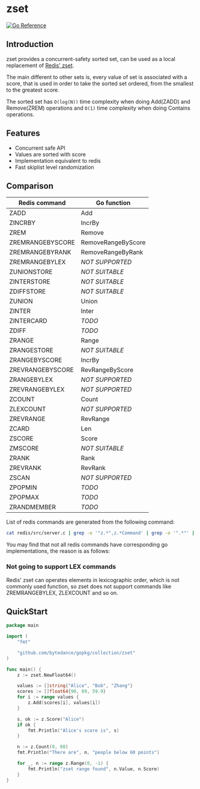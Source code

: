 # zset

[![Go Reference](https://pkg.go.dev/badge/github.com/bytedance/gopkg/collection/zset.svg)](https://pkg.go.dev/github.com/bytedance/gopkg/collection/zset)

## Introduction

zset provides a concurrent-safety sorted set, can be used as a local replacement of [Redis' zset](https://redis.com/ebook/part-2-core-concepts/chapter-3-commands-in-redis/3-5-sorted-sets/).

The main different to other sets is, every value of set is associated with a score, that is used in order to take the sorted set ordered, from the smallest to the greatest score.

The sorted set has `O(log(N))` time complexity when doing Add(ZADD) and Remove(ZREM) operations and `O(1)` time complexity when doing Contains operations.

## Features

- Concurrent safe API
- Values are sorted with score
- Implementation equivalent to redis 
- Fast skiplist level randomization

## Comparison

| Redis command         | Go function         |
|-----------------------|---------------------|
| ZADD                  | Add                 |
| ZINCRBY               | IncrBy              |
| ZREM                  | Remove              |
| ZREMRANGEBYSCORE      | RemoveRangeByScore  |
| ZREMRANGEBYRANK       | RemoveRangeByRank   |
| ZREMRANGEBYLEX        | *NOT SUPPORTED*     |
| ZUNIONSTORE           | *NOT SUITABLE*      |
| ZINTERSTORE           | *NOT SUITABLE*      |
| ZDIFFSTORE            | *NOT SUITABLE*      |
| ZUNION                | Union               |
| ZINTER                | Inter               |
| ZINTERCARD            | *TODO*              |
| ZDIFF                 | *TODO*              |
| ZRANGE                | Range               |
| ZRANGESTORE           | *NOT SUITABLE*      |
| ZRANGEBYSCORE         | IncrBy              |
| ZREVRANGEBYSCORE      | RevRangeByScore     |
| ZRANGEBYLEX           |*NOT SUPPORTED*      |
| ZREVRANGEBYLEX        |*NOT SUPPORTED*      |
| ZCOUNT                | Count               |
| ZLEXCOUNT             |*NOT SUPPORTED*      |
| ZREVRANGE             | RevRange            |
| ZCARD                 | Len                 |
| ZSCORE                | Score               |
| ZMSCORE               | *NOT SUITABLE*      |
| ZRANK                 | Rank                |
| ZREVRANK              | RevRank             |
| ZSCAN                 | *NOT SUPPORTED*     |
| ZPOPMIN               | *TODO*              |
| ZPOPMAX               | *TODO*              |
| ZRANDMEMBER           | *TODO*              |

List of redis commands are generated from the following command:

```bash
cat redis/src/server.c | grep -o '"z.*",z.*Command' | grep -o '".*"' | cut -d '"' -f2
```

You may find that not all redis commands have corresponding go implementations,
the reason is as follows:

### Not going to support LEX commands

Redis' zset can operates elements in lexicographic order, which is not commonly
used function, so zset does not support commands like ZREMRANGEBYLEX, ZLEXCOUNT
and so on.

## QuickStart

```go
package main

import (
	"fmt"

	"github.com/bytedance/gopkg/collection/zset"
)

func main() {
	z := zset.NewFloat64()

	values := []string{"Alice", "Bob", "Zhang"}
	scores := []float64{90, 89, 59.9}
	for i := range values {
		z.Add(scores[i], values[i])
	}

	s, ok := z.Score("Alice")
	if ok {
		fmt.Println("Alice's score is", s)
	}

	n := z.Count(0, 60)
	fmt.Println("There are", n, "people below 60 points")

	for _, n := range z.Range(0, -1) {
		fmt.Println("zset range found", n.Value, n.Score)
	}
}
```

